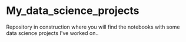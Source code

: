 # My_data_science_projects
Repository in construction where you will find the notebooks with some data science projects I've worked on..
